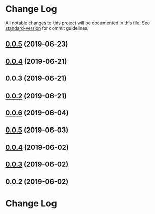 # Change Log

All notable changes to this project will be documented in this file. See [standard-version](https://github.com/conventional-changelog/standard-version) for commit guidelines.

## [0.0.5](https://github.com/nanndoj/bankpass-sdk-core/compare/v0.0.4...v0.0.5) (2019-06-23)



## [0.0.4](https://github.com/nanndoj/bankpass-sdk-core/compare/v0.0.3...v0.0.4) (2019-06-21)



## 0.0.3 (2019-06-21)



## [0.0.2](https://github.com/nanndoj/bankpass-sdk-core/compare/v0.0.6...v0.0.2) (2019-06-21)



## [0.0.6](https://github.com/nanndoj/bankpass-sdk-nodejs/compare/v0.0.5...v0.0.6) (2019-06-04)



## [0.0.5](https://github.com/nanndoj/bankpass-sdk-nodejs/compare/v0.0.4...v0.0.5) (2019-06-03)



## [0.0.4](https://github.com/nanndoj/bankpass-sdk-nodejs/compare/v0.0.3...v0.0.4) (2019-06-02)



## [0.0.3](https://github.com/nanndoj/bankpass-sdk-nodejs/compare/v0.0.2...v0.0.3) (2019-06-02)



## 0.0.2 (2019-06-02)



# Change Log